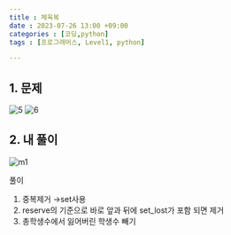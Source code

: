 ```yaml
---
title : 체육복
date : 2023-07-26 13:00 +09:00
categories : [코딩,python]
tags : [프로그래머스, Level1, python]

---
```

## 1. 문제

![5](https://github.com/mini0-0/mini0-0.github.io/assets/63296983/527fb97e-89c3-4a26-835a-70cd70425a24)
![6](https://github.com/mini0-0/mini0-0.github.io/assets/63296983/e77e85c7-d428-4bf4-be6e-d55d08c4d068)

## 2. 내 풀이

![m1](https://github.com/mini0-0/mini0-0.github.io/assets/63296983/df790756-f4c8-4b2d-a421-6abe0482ab10)

풀이

1. 중복제거 →set사용
2. reserve의 기준으로 바로 앞과 뒤에 set_lost가 포함 되면 제거
3. 총학생수에서 잃어버린 학생수 빼기



